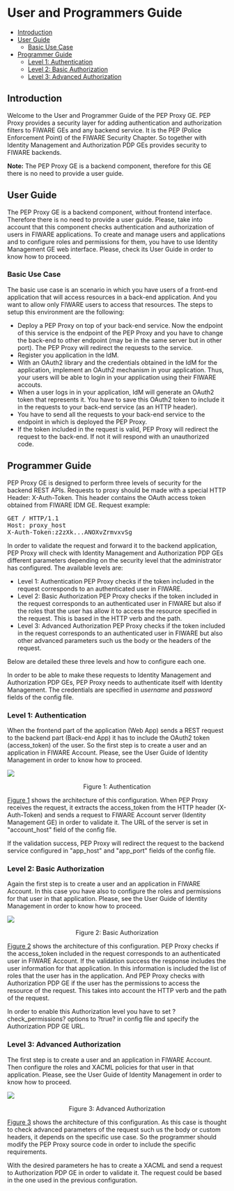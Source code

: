 # User and Programmers Guide

- [Introduction](#introduction)
- [User Guide](#user-guide)
    - [Basic Use Case](#basic-use-case)
- [Programmer Guide](#programmer-guide)
    - [Level 1: Authentication](#level-1-authentication)
    - [Level 2: Basic Authorization](#level-2-basic-authorization)
    - [Level 3: Advanced Authorization](#level-3-advanced-authorization)
        

## Introduction

Welcome to the User and Programmer Guide of the PEP Proxy GE. PEP Proxy provides a security layer for adding authentication and authorization filters to FIWARE GEs and any backend service. It is the PEP (Police Enforcement Point) of the FIWARE Security Chapter. So together with Identity Management and Authorization PDP GEs provides security to FIWARE backends.

**Note:** The PEP Proxy GE is a backend component, therefore for this GE there is no need to provide a user guide.

## User Guide

The PEP Proxy GE is a backend component, without frontend interface. Therefore there is no need to provide a user guide. Please, take into account that this component checks authentication and authorization of users in FIWARE applications. To create and manage users and applications and to configure roles and permissions for them, you have to use Identity Management GE web interface. Please, check its User Guide in order to know how to proceed.

### Basic Use Case

The basic use case is an scenario in which you have users of a front-end application that will access resources in a back-end application. And you want to allow only FIWARE users to access that resources. The steps to setup this environment are the following:

- Deploy a PEP Proxy on top of your back-end service. Now the endpoint of this service is the endpoint of the PEP Proxy and you have to change the back-end to other endpoint (may be in the same server but in other port). The PEP Proxy will redirect the requests to the service.
- Register you application in the IdM.
- With an OAuth2 library and the credentials obtained in the IdM for the application, implement an OAuth2 mechanism in your application. Thus, your users will be able to login in your application using their FIWARE accouts.
- When a user logs in in your application, IdM will generate an OAuth2 token that represents it. You have to save this OAuth2 token to include it in the requests to your back-end service (as an HTTP header).
- You have to send all the requests to your back-end service to the endpoint in which is deployed the PEP Proxy.
- If the token included in the request is valid, PEP Proxy will redirect the request to the back-end. If not it will respond with an unauthorized code.

## Programmer Guide

PEP Proxy GE is designed to perform three levels of security for the backend REST APIs. Requests to proxy should be made with a special HTTP Header: X-Auth-Token. This header contains the OAuth access token obtained from FIWARE IDM GE. Request example:

<pre>
GET / HTTP/1.1
Host: proxy_host
X-Auth-Token:z2zXk...ANOXvZrmvxvSg
</pre>

In order to validate the request and forward it to the backend application, PEP Proxy will check with Identity Management and Authorization PDP GEs different parameters depending on the security level that the administrator has configured. The available levels are:

- Level 1: Authentication PEP Proxy checks if the token included in the request corresponds to an authenticated user in FIWARE.
- Level 2: Basic Authorization PEP Proxy checks if the token included in the request corresponds to an authenticated user in FIWARE but also if the roles that the user has allow it to access the resource specified in the request. This is based in the HTTP verb and the path.
- Level 3: Advanced Authorization PEP Proxy checks if the token included in the request corresponds to an authenticated user in FIWARE but also other advanced parameters such us the body or the headers of the request.

Below are detailed these three levels and how to configure each one.

In order to be able to make these requests to Identity Management and Authorization PDP GEs, PEP Proxy needs to authenticate itself with Identity Management. The credentials are specified in *username* and *password* fields of the config file.

### Level 1: Authentication

When the frontend part of the application (Web App) sends a REST request to the backend part (Back-end App) it has to include the OAuth2 token (access_token) of the user. So the first step is to create a user and an application in FIWARE Account. Please, see the User Guide of Identity Management in order to know how to proceed.

<a name="def-fig1"></a>
![](https://raw.githubusercontent.com/ging/fiware-pep-proxy/master/doc/resources/Level_1-_Authentication.png)
<p align="center">Figure 1: Authentication</p>

[Figure 1](#def-fig1) shows the architecture of this configuration. When PEP Proxy receives the request, it extracts the access_token from the HTTP header (X-Auth-Token) and sends a request to FIWARE Account server (Identity Management GE) in order to validate it. The URL of the server is set in "account_host" field of the config file.

If the validation success, PEP Proxy will redirect the request to the backend service configured in "app_host" and "app_port" fields of the config file.

### Level 2: Basic Authorization

Again the first step is to create a user and an application in FIWARE Account. In this case you have also to configure the roles and permissions for that user in that application. Please, see the User Guide of Identity Management in order to know how to proceed.


<a name="def-fig2"></a>
![](https://raw.githubusercontent.com/ging/fiware-pep-proxy/master/doc/resources/Level_2-_Basic_Authorization.png)
<p align="center">Figure 2: Basic Authorization</p>


[Figure 2](#def-fig2) shows the architecture of this configuration. PEP Proxy checks if the access_token included in the request corresponds to an authenticated user in FIWARE Account. If the validation success the response includes the user information for that application. In this information is included the list of roles that the user has in the application. And PEP Proxy checks with Authorization PDP GE if the user has the permissions to access the resource of the request. This takes into account the HTTP verb and the path of the request.

In order to enable this Authorization level you have to set ?check_permissions? options to ?true? in config file and specify the Authorization PDP GE URL.

### Level 3: Advanced Authorization

The first step is to create a user and an application in FIWARE Account. Then configure the roles and XACML policies for that user in that application. Please, see the User Guide of Identity Management in order to know how to proceed.


<a name="def-fig3"></a>
![](https://raw.githubusercontent.com/ging/fiware-pep-proxy/master/doc/resources/Level_3-_Advanced_Authorization_.png)
<p align="center">Figure 3: Advanced Authorization</p>

[Figure 3](#def-fig3) shows the architecture of this configuration. As this case is thought to check advanced parameters of the request such us the body or custom headers, it depends on the specific use case. So the programmer should modify the PEP Proxy source code in order to include the specific requirements.

With the desired parameters he has to create a XACML <Request> and send a request to Authorization PDP GE in order to validate it. The request could be based in the one used in the previous configuration.